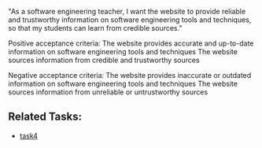"As a software engineering teacher, I want the website to provide reliable and trustworthy information on 
software engineering tools and techniques, so that my students can learn from credible sources."

Positive acceptance criteria:
The website provides accurate and up-to-date information on software engineering tools and techniques
The website sources information from credible and trustworthy sources

Negative acceptance criteria:
The website provides inaccurate or outdated information on software engineering tools and techniques
The website sources information from unreliable or untrustworthy sources

## Related Tasks:
* [task4](Tasks/task4.md)